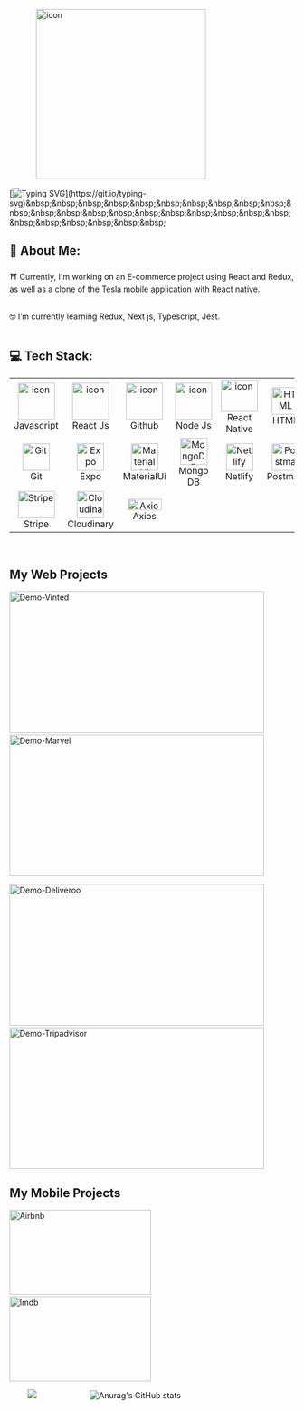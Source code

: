 &nbsp;&nbsp;&nbsp;&nbsp;&nbsp;&nbsp;&nbsp;&nbsp;&nbsp;&nbsp;&nbsp;
<img src="https://user-images.githubusercontent.com/112545168/234232015-89e0bef4-aad6-4f21-a284-b55798591e6b.png" alt="icon" width="300" height="300" />

[![Typing SVG](https://readme-typing-svg.demolab.com?font=Fira+Code&pause=1000&color=9531F7&width=435&lines=Hi+%F0%9F%91%8B!++I'm+Priscil+H+!)](https://git.io/typing-svg)&nbsp;&nbsp;&nbsp;&nbsp;&nbsp;&nbsp;&nbsp;&nbsp;&nbsp;&nbsp;&nbsp;&nbsp;&nbsp;&nbsp;&nbsp;&nbsp;&nbsp;&nbsp;&nbsp;&nbsp;&nbsp;&nbsp;&nbsp;&nbsp;&nbsp;&nbsp;&nbsp;&nbsp;

<!--
**PriscilH/PriscilH** is a ✨ _special_ ✨ repository because its `README.md` (this file) appears on your GitHub profile.

Here are some ideas to get you started:

- 🔭 I’m currently working on ...
- 🌱 I’m currently learning ...
- 👯 I’m looking to collaborate on ...
- 🤔 I’m looking for help with ...
- 💬 Ask me about ...
- 📫 How to reach me: ...
- 😄 Pronouns: ...
- ⚡ Fun fact: ...
-->
## 💫 About Me:
⛩️ Currently, I'm working on an E-commerce project using React and Redux,  
   as well as a clone of the Tesla mobile application with React native.
&nbsp;&nbsp;&nbsp;&nbsp;&nbsp;&nbsp;&nbsp;&nbsp;&nbsp;&nbsp;&nbsp;&nbsp;&nbsp;&nbsp;&nbsp;&nbsp;&nbsp;&nbsp;
   
🤓 I’m currently learning Redux, Next js, Typescript, Jest. 
&nbsp;&nbsp;&nbsp;&nbsp;&nbsp;&nbsp;&nbsp;&nbsp;&nbsp;&nbsp;&nbsp;&nbsp;&nbsp;&nbsp;&nbsp;&nbsp;&nbsp;&nbsp;
&nbsp;&nbsp;&nbsp;&nbsp;&nbsp;&nbsp;&nbsp;&nbsp;&nbsp;&nbsp;&nbsp;&nbsp;&nbsp;&nbsp;&nbsp;&nbsp;&nbsp;&nbsp;
## 💻 Tech Stack:

<table>
  <tr>
    <td align="center" width="96">
        <img src="https://techstack-generator.vercel.app/js-icon.svg" alt="icon" width="65" height="65" />
      <br>Javascript
    </td>
    <td align="center" width="96">
      <a href="#macropower-tech">
        <img src="https://techstack-generator.vercel.app/react-icon.svg" alt="icon" width="65" height="65" />
      </a>
      <br>React Js
    </td>
    <td align="center" width="96">
        <img src="https://techstack-generator.vercel.app/github-icon.svg" alt="icon" width="65" height="65" />
      <br>Github
    </td>
    <td align="center" width="96">
        <img src="https://user-images.githubusercontent.com/112545168/234080733-01cb23de-d34a-4078-9121-c89adc7ac33e.png" alt="icon" width="65" height="65" />
      <br>Node Js
    </td>
    <td align="center" width="96">
        <img src="https://user-images.githubusercontent.com/112545168/234083019-4c3e9409-87fc-4f99-be31-b42849dadcc7.png" alt="icon" width="65" height="57" />
      <br>React Native
    </td>
    <td align="center" width="96">
        <img src="https://skillicons.dev/icons?i=html" alt="HTML"" width="48" height="48" />
      <br>HTML
    </td>
    <td align="center" width="96">
        <img src="https://skillicons.dev/icons?i=css" alt="icon" width="48" height="48" />
      <br>CSS
    </td>
    <td align="center" width="96">
        <img src="https://skillicons.dev/icons?i=androidstudio" alt="icon" width="48" height="48" />
      <br>Android studio
    </td>
    <td align="center" width="96">
        <img src="https://skillicons.dev/icons?i=express" alt="icon" width="48" height="48" />
      <br>Express
    </td>
  </tr>
  <tr>
    <td align="center" width="96"> 
        <img src="https://user-images.githubusercontent.com/25181517/192108372-f71d70ac-7ae6-4c0d-8395-51d8870c2ef0.png" width="48" height="48" alt="Git" />
      <br>Git
    </td>
    <td align="center" width="96">
        <img src="https://user-images.githubusercontent.com/112545168/234227894-14984a1a-16ab-4040-970c-06b4a486fc9e.png" width="48" height="48" alt="Expo" />
      <br>Expo
    </td>
    <td align="center"  width="96">
        <img src="https://skillicons.dev/icons?i=materialui" width="48" height="48" alt="MaterialUi" />
      <br>MaterialUi
    </td>
    <td align="center"  width="96">
        <img src="https://skillicons.dev/icons?i=mongodb" width="48" height="48" alt="MongoDB" />
      <br>Mongo DB
    </td>
    <td align="center" width="96">
        <img src="https://skillicons.dev/icons?i=netlify" width="48" height="48" alt="Netlify" />
      <br>Netlify
    </td>
    <td align="center"  width="96">
        <img src="https://skillicons.dev/icons?i=postman" width="48" height="48" alt="Postman" />
      <br>Postman
    </td>
    <td align="center" width="96">
        <img src="https://skillicons.dev/icons?i=tailwind" width="48" height="48" alt="tailwind" />
      <br>Tailwind
    </td>
    <td align="center" width="96">
        <img src="https://skillicons.dev/icons?i=vscode" width="48" height="48" alt="VS Code" />
      <br>VS Code
    </td>
    <td align="center" width="96">
        <img src="https://user-images.githubusercontent.com/112545168/234228545-a2361b99-72d2-42ca-80cb-1f7607cb5452.png" width="48" height="48" alt="Northflank" />
      <br>Northflank
    </td>
  </tr>
 <tr>
      <td align="center" width="96">
        <img src="https://user-images.githubusercontent.com/112545168/234229150-3d6b2b0f-ae45-4acf-ab89-78a63b6d4ae9.png" width="65" height="48" alt="Stripe" />
      <br>Stripe
    </td>
        <td align="center" width="96">
        <img src="https://user-images.githubusercontent.com/112545168/234230418-567e4699-116f-4fcd-9728-494f4e0364db.png" width="48" height="48" alt="Cloudinary" />
      <br>Cloudinary
    </td>
    <td align="center" width="96">
        <img src="https://user-images.githubusercontent.com/112545168/234250765-3a28d7bd-b8cf-4ce8-b572-c28feb9ab1f0.png" width="60" height="20" alt="Axios" />
      <br>Axios
    </td>
 </tr>
</table>

&nbsp;&nbsp;&nbsp;&nbsp;&nbsp;&nbsp;&nbsp;&nbsp;&nbsp;&nbsp;&nbsp;&nbsp;&nbsp;&nbsp;&nbsp;

## My Web Projects

<img src="https://user-images.githubusercontent.com/112545168/234257944-b09e2401-7786-44cf-86ae-3dce474b4445.gif" alt="Demo-Vinted" width="450" height="250" />&nbsp;&nbsp;&nbsp;<img src="https://user-images.githubusercontent.com/112545168/234260902-6a46d48e-857f-4804-856a-43ef4b3181c1.gif" alt="Demo-Marvel" width="450" height="250" />

<img src="https://user-images.githubusercontent.com/112545168/234263216-9ca91645-96a0-491f-b567-44dd6b52f101.gif" alt="Demo-Deliveroo" width="450" height="250" />&nbsp;&nbsp;&nbsp;<img src="https://user-images.githubusercontent.com/112545168/234265019-5047880e-a159-4b89-a5ae-26f801c9f327.gif" alt="Demo-Tripadvisor" width="450" height="250" />

## My Mobile Projects

<img src="https://user-images.githubusercontent.com/112545168/234266544-af157af9-c104-4b50-98e6-9380fa31a613.png" alt="Airbnb" width="250" height="150" />&nbsp;&nbsp;&nbsp;<img src="https://user-images.githubusercontent.com/112545168/234266671-ed95d9fb-c418-425f-8c8c-30324ad03ea5.png" alt="Imdb" width="250" height="150" />


&nbsp;&nbsp;&nbsp;&nbsp;&nbsp;&nbsp;&nbsp;&nbsp;![](https://github-readme-stats.vercel.app/api/top-langs/?username=PriscilH&theme=onedark&hide_border=false&include_all_commits=false&count_private=false&layout=compact)&nbsp;&nbsp;&nbsp;&nbsp;&nbsp;&nbsp;&nbsp;&nbsp;&nbsp;&nbsp;&nbsp;&nbsp;&nbsp;&nbsp;&nbsp;&nbsp;&nbsp;&nbsp;&nbsp;&nbsp;&nbsp;&nbsp;&nbsp;&nbsp;![Anurag's GitHub stats](https://github-readme-stats.vercel.app/api?username=priscilh&show_icons=true&theme=radical)
